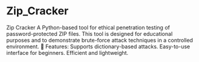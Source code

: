 # Zip_Cracker
Zip Cracker A Python-based tool for ethical penetration testing of password-protected ZIP files. This tool is designed for educational purposes and to demonstrate brute-force attack techniques in a controlled environment.  🚀 Features:  Supports dictionary-based attacks. Easy-to-use interface for beginners. Efficient and lightweight.
